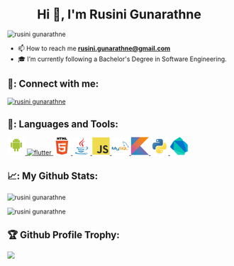 <h1 align="center">Hi 👋, I'm Rusini Gunarathne</h1>

<p align="left"> <img src="https://komarev.com/ghpvc/?username=rusini666&label=Profile%20views&color=0e75b6&style=flat" alt="rusini gunarathne" /> </p>


- 📫 How to reach me **rusini.gunarathne@gmail.com**
- 🎓 I’m currently following a Bachelor's Degree in Software Engineering.


## 🔗: Connect with me:
<p align="left">
<a href="www.linkedin.com/in/rusini-gunarathne" target="blank"><img align="center" src="https://raw.githubusercontent.com/rahuldkjain/github-profile-readme-generator/master/src/images/icons/Social/linked-in-alt.svg" alt="rusini gunarathne" height="30" width="40" /></a>
  
## 🧰: Languages and Tools:
<p align="left"> 
  <a href="https://developer.android.com" target="_blank" rel="noreferrer"> <img src="https://raw.githubusercontent.com/devicons/devicon/master/icons/android/android-original-wordmark.svg" alt="android" width="40" height="40"/> </a> 
  <a href="https://flutter.dev" target="_blank" rel="noreferrer"> <img src="https://www.vectorlogo.zone/logos/flutterio/flutterio-icon.svg" alt="flutter" width="40" height="40"/> </a>  
  <a href="https://www.w3.org/html/" target="_blank" rel="noreferrer"> <img src="https://raw.githubusercontent.com/devicons/devicon/master/icons/html5/html5-original-wordmark.svg" alt="html5" width="40" height="40"/> </a> 
  <a href="https://www.java.com" target="_blank" rel="noreferrer"> <img src="https://raw.githubusercontent.com/devicons/devicon/master/icons/java/java-original.svg" alt="java" width="40" height="40"/> </a> 
  <a href="https://developer.mozilla.org/en-US/docs/Web/JavaScript" target="_blank" rel="noreferrer"> <img src="https://raw.githubusercontent.com/devicons/devicon/master/icons/javascript/javascript-original.svg" alt="javascript" width="40" height="40"/> </a> 
  <a href="https://www.mysql.com/" target="_blank" rel="noreferrer"> <img src="https://raw.githubusercontent.com/devicons/devicon/master/icons/mysql/mysql-original-wordmark.svg" alt="mysql" width="40" height="40"/> </a> 
  <a href="https://www.kotlinlang.org/" target="_blank" rel="noreferrer"> <img src="https://raw.githubusercontent.com/devicons/devicon/master/icons/kotlin/kotlin-original.svg" alt="kotlin" width="40" height="40"/> </a> 
  <a href="https://www.python.org" target="_blank" rel="noreferrer"> <img src="https://raw.githubusercontent.com/devicons/devicon/master/icons/python/python-original.svg" alt="python" width="40" height="40"/> </a> 
    <a href="https://dart.dev/" target="_blank" rel="noreferrer"> <img src="https://raw.githubusercontent.com/devicons/devicon/master/icons/dart/dart-original.svg" alt="dart" width="40" height="40"/> </a> 

</p>

## 📈: My Github Stats:

<p><img align="center" src="https://github-readme-stats.vercel.app/api?username=rusini666&hide=issues,contribs&count_private=true&show_icons=true&theme=gruvbox&count_private=true" alt="rusini gunarathne" /></p>

<p><img align="center" src="https://github-readme-streak-stats.herokuapp.com/?user=rusini666&theme=gruvbox" alt="rusini gunarathne" /></p>

## :trophy: Github Profile Trophy:
<a href="https://github.com/ryo-ma/github-profile-trophy">
  <img width=800 src="https://github-profile-trophy.vercel.app/?username=rusini666&column=8&theme=gruvbox&no-frame=true&title=MultiLanguage, Joined2020, Commits, Repositories" />
</a>

